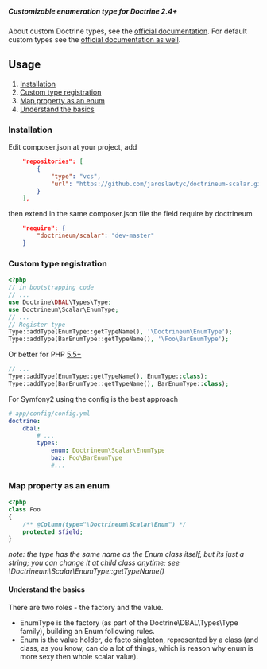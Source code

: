 ##### Customizable enumeration type for Doctrine 2.4+

About custom Doctrine types, see the [official documentation](http://doctrine-orm.readthedocs.org/en/latest/cookbook/custom-mapping-types.html).
For default custom types see the [official documentation as well](http://doctrine-dbal.readthedocs.org/en/latest/reference/types.html).

## <span id="usage">Usage</span>
1. [Installation](#installation)
2. [Custom type registration](#custom-type-registration)
3. [Map property as an enum](#map-property-as-an-enum)
4. [Understand the basics](#understand-the-basics)

### <span id="installation">Installation</span>
Edit composer.json at your project, add
```json
    "repositories": [
        {
            "type": "vcs",
            "url": "https://github.com/jaroslavtyc/doctrineum-scalar.git"
        }
    ],
```
then extend in the same composer.json file the field require by doctrineum
```json
    "require": {
        "doctrineum/scalar": "dev-master"
    }
```

### <span id="custom_type_registration">Custom type registration</span>

```php
<?php
// in bootstrapping code
// ...
use Doctrine\DBAL\Types\Type;
use Doctrineum\Scalar\EnumType;
// ...
// Register type
Type::addType(EnumType::getTypeName(), '\Doctrineum\EnumType');
Type::addType(BarEnumType::getTypeName(), '\Foo\BarEnumType');
```

Or better for PHP [5.5+](http://php.net/manual/en/language.oop5.basic.php#language.oop5.basic.class.class)
```php
// ...
Type::addType(EnumType::getTypeName(), EnumType::class);
Type::addType(BarEnumType::getTypeName(), BarEnumType::class);
```

For Symfony2 using the config is the best approach

```yaml
# app/config/config.yml
doctrine:
    dbal:
        # ...
        types:
            enum: Doctrineum\Scalar\EnumType
            baz: Foo\BarEnumType
            #...
```

### <span id="map_property_as_an_enum">Map property as an enum</span>
```php
<?php
class Foo
{
    /** @Column(type="\Doctrineum\Scalar\Enum") */
    protected $field;
}
```

*note: the type has the same name as the Enum class itself, but its just a string; you can change it at child class anytime; see \Doctrineum\Scalar\EnumType::getTypeName()*

#### <span id="understand_the_basics">Understand the basics</span>
There are two roles - the factory and the value.
 - EnumType is the factory (as part of the Doctrine\DBAL\Types\Type family), building an Enum following rules.
 - Enum is the value holder, de facto singleton, represented by a class (and class, as you know, can do a lot of things, which is reason why enum is more sexy then whole scalar value).

